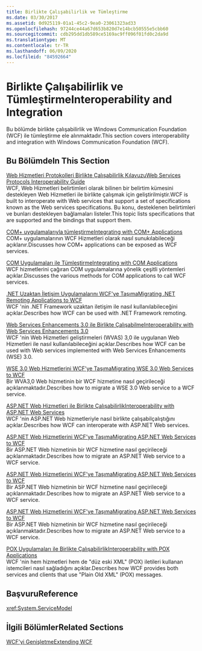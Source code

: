 ```yaml
---
title: Birlikte Çalışabilirlik ve Tümleştirme
ms.date: 03/30/2017
ms.assetid: 0d925119-01a1-45c2-9ea0-23061323ad33
ms.openlocfilehash: 97244ce44a67d653b820d7e14bcb50555e5cbb60
ms.sourcegitcommit: cdb295dd1db589ce5169ac9ff096f01fd0c2da9d
ms.translationtype: MT
ms.contentlocale: tr-TR
ms.lasthandoff: 06/09/2020
ms.locfileid: "84592664"
---
```

# <a name="interoperability-and-integration"></a><span data-ttu-id="52f65-102">Birlikte Çalışabilirlik ve Tümleştirme</span><span class="sxs-lookup"><span data-stu-id="52f65-102">Interoperability and Integration</span></span>
<span data-ttu-id="52f65-103">Bu bölümde birlikte çalışabilirlik ve Windows Communication Foundation (WCF) ile tümleştirme ele alınmaktadır.</span><span class="sxs-lookup"><span data-stu-id="52f65-103">This section covers interoperability and integration with Windows Communication Foundation (WCF).</span></span>  
  
## <a name="in-this-section"></a><span data-ttu-id="52f65-104">Bu Bölümde</span><span class="sxs-lookup"><span data-stu-id="52f65-104">In This Section</span></span>  
 [<span data-ttu-id="52f65-105">Web Hizmetleri Protokolleri Birlikte Çalışabilirlik Kılavuzu</span><span class="sxs-lookup"><span data-stu-id="52f65-105">Web Services Protocols Interoperability Guide</span></span>](web-services-protocols-interoperability-guide.md)  
 <span data-ttu-id="52f65-106">WCF, Web Hizmetleri belirtimleri olarak bilinen bir belirtim kümesini destekleyen Web Hizmetleri ile birlikte çalışmak için geliştirilmiştir.</span><span class="sxs-lookup"><span data-stu-id="52f65-106">WCF is built to interoperate with Web services that support a set of specifications known as the Web services specifications.</span></span> <span data-ttu-id="52f65-107">Bu konu, desteklenen belirtimleri ve bunları destekleyen bağlamaları listeler.</span><span class="sxs-lookup"><span data-stu-id="52f65-107">This topic lists specifications that are supported and the bindings that support them.</span></span>  
  
 [<span data-ttu-id="52f65-108">COM+ uygulamalarıyla tümleştirme</span><span class="sxs-lookup"><span data-stu-id="52f65-108">Integrating with COM+ Applications</span></span>](integrating-with-com-plus-applications.md)  
 <span data-ttu-id="52f65-109">COM+ uygulamalarının WCF Hizmetleri olarak nasıl sunukılabileceği açıklanır.</span><span class="sxs-lookup"><span data-stu-id="52f65-109">Discusses how COM+ applications can be exposed as WCF services.</span></span>  
  
 [<span data-ttu-id="52f65-110">COM Uygulamaları ile Tümleştirme</span><span class="sxs-lookup"><span data-stu-id="52f65-110">Integrating with COM Applications</span></span>](integrating-with-com-applications.md)  
 <span data-ttu-id="52f65-111">WCF hizmetlerini çağıran COM uygulamalarına yönelik çeşitli yöntemleri açıklar.</span><span class="sxs-lookup"><span data-stu-id="52f65-111">Discusses the various methods for COM applications to call WCF services.</span></span>  
  
 [<span data-ttu-id="52f65-112">.NET Uzaktan İletişim Uygulamalarını WCF'ye Taşıma</span><span class="sxs-lookup"><span data-stu-id="52f65-112">Migrating .NET Remoting Applications to WCF</span></span>](migrating-net-remoting-applications-to-wcf.md)  
 <span data-ttu-id="52f65-113">WCF 'nin .NET Framework uzaktan iletişim ile nasıl kullanılabileceğini açıklar.</span><span class="sxs-lookup"><span data-stu-id="52f65-113">Describes how WCF can be used with .NET Framework remoting.</span></span>  
  
 [<span data-ttu-id="52f65-114">Web Services Enhancements 3.0 ile Birlikte Çalışabilme</span><span class="sxs-lookup"><span data-stu-id="52f65-114">Interoperability with Web Services Enhancements 3.0</span></span>](interoperability-with-web-services-enhancements-3-0.md)  
 <span data-ttu-id="52f65-115">WCF 'nin Web Hizmetleri geliştirmeleri (WVAS) 3,0 ile uygulanan Web Hizmetleri ile nasıl kullanılabileceğini açıklar.</span><span class="sxs-lookup"><span data-stu-id="52f65-115">Describes how WCF can be used with Web services implemented with Web Services Enhancements (WSE) 3.0.</span></span>  
  
 [<span data-ttu-id="52f65-116">WSE 3.0 Web Hizmetlerini WCF'ye Taşıma</span><span class="sxs-lookup"><span data-stu-id="52f65-116">Migrating WSE 3.0 Web Services to WCF</span></span>](migrating-wse-3-0-web-services-to-wcf.md)  
 <span data-ttu-id="52f65-117">Bir WVA3,0 Web hizmetinin bir WCF hizmetine nasıl geçirileceği açıklanmaktadır.</span><span class="sxs-lookup"><span data-stu-id="52f65-117">Describes how to migrate a WSE 3.0 Web service to a WCF service.</span></span>  
  
 [<span data-ttu-id="52f65-118">ASP.NET Web Hizmetleri ile Birlikte Çalışabilirlik</span><span class="sxs-lookup"><span data-stu-id="52f65-118">Interoperability with ASP.NET Web Services</span></span>](interop-with-aspnet-web-services.md)  
 <span data-ttu-id="52f65-119">WCF 'nin ASP.NET Web hizmetleriyle nasıl birlikte çalışabilçalıştığını açıklar.</span><span class="sxs-lookup"><span data-stu-id="52f65-119">Describes how WCF can interoperate with ASP.NET Web services.</span></span>  
  
 [<span data-ttu-id="52f65-120">ASP.NET Web Hizmetlerini WCF'ye Taşıma</span><span class="sxs-lookup"><span data-stu-id="52f65-120">Migrating ASP.NET Web Services to WCF</span></span>](migrating-aspnet-web-services-to-wcf.md)  
 <span data-ttu-id="52f65-121">Bir ASP.NET Web hizmetinin bir WCF hizmetine nasıl geçirileceği açıklanmaktadır.</span><span class="sxs-lookup"><span data-stu-id="52f65-121">Describes how to migrate an ASP.NET Web service to a WCF service.</span></span>  
  
 [<span data-ttu-id="52f65-122">ASP.NET Web Hizmetlerini WCF'ye Taşıma</span><span class="sxs-lookup"><span data-stu-id="52f65-122">Migrating ASP.NET Web Services to WCF</span></span>](migrating-aspnet-web-services-to-wcf.md)  
 <span data-ttu-id="52f65-123">Bir ASP.NET Web hizmetinin bir WCF hizmetine nasıl geçirileceği açıklanmaktadır.</span><span class="sxs-lookup"><span data-stu-id="52f65-123">Describes how to migrate an ASP.NET Web service to a WCF service.</span></span>  
  
 [<span data-ttu-id="52f65-124">ASP.NET Web Hizmetlerini WCF'ye Taşıma</span><span class="sxs-lookup"><span data-stu-id="52f65-124">Migrating ASP.NET Web Services to WCF</span></span>](migrating-aspnet-web-services-to-wcf.md)  
 <span data-ttu-id="52f65-125">Bir ASP.NET Web hizmetinin bir WCF hizmetine nasıl geçirileceği açıklanmaktadır.</span><span class="sxs-lookup"><span data-stu-id="52f65-125">Describes how to migrate an ASP.NET Web service to a WCF service.</span></span>  
  
 [<span data-ttu-id="52f65-126">POX Uygulamaları ile Birlikte Çalışabilirlik</span><span class="sxs-lookup"><span data-stu-id="52f65-126">Interoperability with POX Applications</span></span>](interoperability-with-pox-applications.md)  
 <span data-ttu-id="52f65-127">WCF 'nin hem hizmetleri hem de "düz eski XML" (POX) iletileri kullanan istemcileri nasıl sağladığını açıklar.</span><span class="sxs-lookup"><span data-stu-id="52f65-127">Describes how WCF provides both services and clients that use "Plain Old XML" (POX) messages.</span></span>  
  
## <a name="reference"></a><span data-ttu-id="52f65-128">Başvuru</span><span class="sxs-lookup"><span data-stu-id="52f65-128">Reference</span></span>  
 <xref:System.ServiceModel>  
  
## <a name="related-sections"></a><span data-ttu-id="52f65-129">İlgili Bölümler</span><span class="sxs-lookup"><span data-stu-id="52f65-129">Related Sections</span></span>  
 [<span data-ttu-id="52f65-130">WCF'yi Genişletme</span><span class="sxs-lookup"><span data-stu-id="52f65-130">Extending WCF</span></span>](../extending/index.md)

